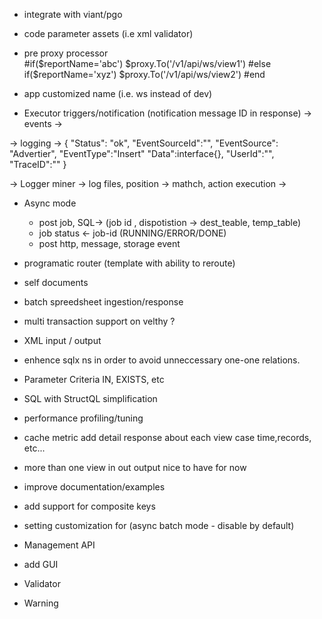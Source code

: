 - integrate with viant/pgo
- code parameter assets (i.e xml validator)
- pre proxy processor  
 #if($reportName='abc')
  $proxy.To('/v1/api/ws/view1')
 #else if($reportName='xyz')
  $proxy.To('/v1/api/ws/view2')
 #end

- app  customized name (i.e. ws instead of dev)
- Executor triggers/notification (notification message ID in response)
-> events ->

-> logging -> { "Status": "ok", "EventSourceId":"", "EventSource": "Advertier", "EventType":"Insert" "Data":interface{}, "UserId":"", "TraceID":""    }

-> Logger miner ->
   log files, position
    -> mathch, action execution
    ->




- Async mode 
  - post job, SQL-> (job id , dispotistion -> dest_teable,  temp_table)
  - job status <- job-id (RUNNING/ERROR/DONE)
  - post http, message, storage event

- programatic router (template with ability to reroute)
- self documents

- batch spreedsheet ingestion/response


- multi transaction support on velthy ?
- XML input / output
- enhence sqlx ns in order to avoid unneccessary one-one relations.
- Parameter Criteria IN, EXISTS, etc
- SQL with StructQL simplification


- performance profiling/tuning
- cache metric add detail response about each view case time,records, etc...
- more than one view in out output nice to have for now
- improve documentation/examples
- add support for composite keys
- setting customization for (async batch mode - disable by default)

- Management API
- add GUI

- Validator
- Warning
